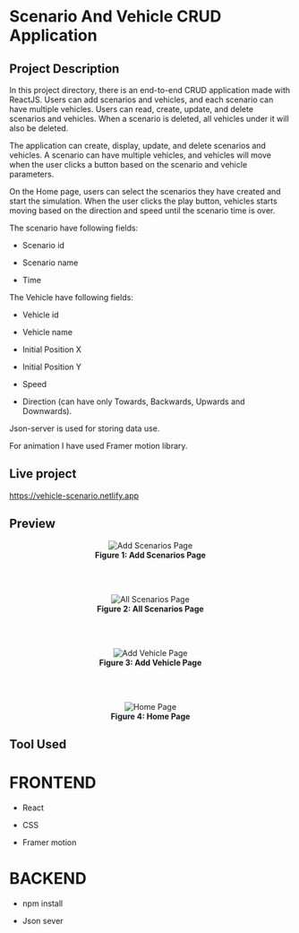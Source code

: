 # Scenario And Vehicle CRUD Application
## Project Description
In this project directory, there is an end-to-end CRUD application made with ReactJS. Users can add scenarios and vehicles, and each scenario can have multiple vehicles. Users can read, create, update, and delete scenarios and vehicles. When a scenario is deleted, all vehicles under it will also be deleted.

The application can create, display, update, and delete scenarios and vehicles. A scenario can have multiple vehicles, and vehicles will move when the user clicks a button based on the scenario and vehicle parameters.

On the Home page, users can select the scenarios they have created and start the simulation. When the user clicks the play button, vehicles starts moving based on the direction and speed until the scenario time is over.

The scenario have following fields:

* Scenario id

* Scenario name

* Time

The Vehicle have following fields:

* Vehicle id

* Vehicle name

* Initial Position X

* Initial Position Y

* Speed

* Direction (can have only Towards, Backwards, Upwards and Downwards).

Json-server is used for storing data use.

For animation I have used Framer motion library.

## Live project 

https://vehicle-scenario.netlify.app

## Preview
<p align="center">
  <img src="https://github.com/Ravikumar-07/vehicle-scenario-and-CRUD-operation/assets/140155480/06296852-8d2b-48d8-9e71-24361f197fdb" alt="Add Scenarios Page"/>
  <br/>
  <b>Figure 1: Add Scenarios Page</b>
</p>
  <br/>
  <br/>
<p align="center">
  <img src="https://github.com/Ravikumar-07/vehicle-scenario-and-CRUD-operation/assets/140155480/7e8bf93a-81f2-46d6-88ea-c03643dea0fe" alt="All Scenarios Page"/>
  <br/>
  <b>Figure 2: All Scenarios Page</b>
</p>
  <br/>
  <br/>
  <p align="center">
  <img src="https://github.com/Ravikumar-07/vehicle-scenario-and-CRUD-operation/assets/140155480/5c13d866-65d3-4307-a4fb-1a1fa57d4993" alt="Add Vehicle Page"/>
  <br/>
  <b>Figure 3: Add Vehicle Page</b>
</p>
  <br/>
  <br/>
  <p align="center">
  <img src="https://github.com/Ravikumar-07/vehicle-scenario-and-CRUD-operation/assets/140155480/df800fd7-903b-440b-bdcc-d3d595fa5771" alt="Home Page"/>
  <br/>
  <b>Figure 4: Home Page</b>
</p>

## Tool Used

# FRONTEND

* React
  
* CSS
  
* Framer motion

# BACKEND

* npm install
  
* Json sever

